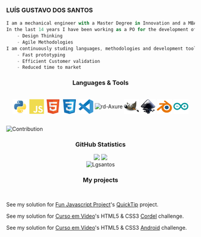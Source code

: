 ### LUÍS GUSTAVO DOS SANTOS
```dart
I am a mechanical engineer with a Master Degree in Innovation and a MBA.
In the last 14 years I have been working as a PO for the development of new services and processes using:
    - Design Thinking
    - Agile Methodologies
I am continuously studing languages, methodologies and development tools for:
    - Fast prototyping
    - Efficient Customer validation
    - Reduced time to market
```
<h3 align="center" height="20" >Languages & Tools</h3>
				 
<div style="display: inline_block;" align="center"><br>
	<img align="center" alt="rd-Python" height="40" width="40" src="https://raw.githubusercontent.com/devicons/devicon/master/icons/python/python-original.svg">
	<img align="center" alt="rd-Js" height="40" width="40" src="https://raw.githubusercontent.com/devicons/devicon/master/icons/javascript/javascript-plain.svg">
	<img align="center" alt="rd-HTML" height="40" width="40" src="https://raw.githubusercontent.com/devicons/devicon/master/icons/html5/html5-original.svg">
	<img align="center" alt="rd-CSS" height="40" width="40" src="https://raw.githubusercontent.com/devicons/devicon/master/icons/css3/css3-original.svg">
	<img align="center" alt="rd-VSCode" height="40" width="40" src="https://raw.githubusercontent.com/devicons/devicon/master/icons/vscode/vscode-original.svg">
	<img align="center" alt="rd-Axure" height="40" width="40" src="images/axure.png">
	<img align="center" alt="rd-Gimp" height="40" width="40" src="https://raw.githubusercontent.com/devicons/devicon/master/icons/gimp/gimp-original.svg">
	<img align="center" alt="rd-Inkscape" height="40" width="40" src="https://raw.githubusercontent.com/devicons/devicon/master/icons/inkscape/inkscape-original.svg">
	<img align="center" alt="rd-Blender" height="40" width="40" src="https://raw.githubusercontent.com/devicons/devicon/master/icons/blender/blender-original.svg">
	<img align="center" alt="rd-Arduino" height="40" width="40" src="https://raw.githubusercontent.com/devicons/devicon/master/icons/arduino/arduino-original.svg">
</div><br> 

![Contribution](https://activity-graph.herokuapp.com/graph?username=Lgsantos&theme=xcode&hide_border=true&area=true)

<h3 align="center" height="20" >GitHub Statistics</h3>

<div align="center">
    <img height="160em" src="https://github-readme-stats.vercel.app/api?username=Lgsantos&theme=dark&show_icons=true"/>
    <img height="160em" src="https://github-readme-stats.vercel.app/api/top-langs/?username=Lgsantos&layout=compact&langs_count=7&theme=dark   "/>
</div>
<div align="center">
        <img height="200" width="750" src="https://github-readme-streak-stats.herokuapp.com/?user=Lgsantos&theme=dark" alt="Lgsantos" />
</div>

<h3 align="center" height="20" >My projects</h3><br>
<p>See my solution for <a href="https://fun-javascript-projects.com/">Fun Javascript Project</a>'s <a href="https://lgsantos.github.io/QuickTip/", target="_blanked">QuickTip</a> project.</p>
<p>See my solution for <a href="https://www.cursoemvideo.com/">Curso em Vídeo</a>'s HTML5 & CSS3 <a href="https://lgsantos.github.io/Cordel/", target="_blanked">Cordel</a> challenge.</p>
<p>See my solution for <a href="https://www.cursoemvideo.com/">Curso em Vídeo</a>'s HTML5 & CSS3 <a href="https://lgsantos.github.io/Android/", target="_blanked">Android</a> challenge.</p>
<!--
**Lgsantos/lgsantos** is a ✨ _special_ ✨ repository because its `README.md` (this file) appears on your GitHub profile.

Here are some ideas to get you started:

- 🔭 I’m currently working on ...
- 🌱 I’m currently learning ...
- 👯 I’m looking to collaborate on ...
- 🤔 I’m looking for help with ...
- 💬 Ask me about ...
- 📫 How to reach me: ...
- 😄 Pronouns: ...
- ⚡ Fun fact: ...
-->
